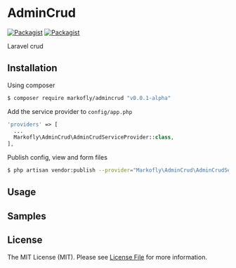# AdminCrud
[![Packagist](https://img.shields.io/packagist/v/markofly/admincrud.svg)]()
[![Packagist](https://img.shields.io/packagist/dt/markofly/admincrud.svg)]()

Laravel crud

## Installation

Using composer

```bash
$ composer require markofly/admincrud "v0.0.1-alpha"
```

Add the service provider to `config/app.php`

```php
'providers' => [
  ...
  Markofly\AdminCrud\AdminCrudServiceProvider::class,
],
```

Publish config, view and form files

```bash
$ php artisan vendor:publish --provider="Markofly\AdminCrud\AdminCrudServiceProvider"
```

## Usage

## Samples

## License

The MIT License (MIT). Please see [License File](LICENSE) for more information.
